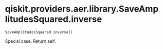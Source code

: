 # qiskit.providers.aer.library.SaveAmplitudesSquared.inverse

`SaveAmplitudesSquared.inverse()`

Special case. Return self.
